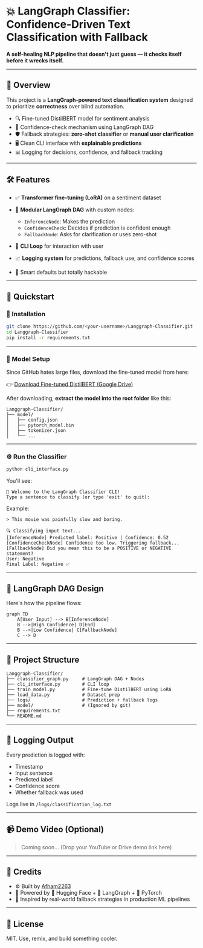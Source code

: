

# 💥 LangGraph Classifier: Confidence-Driven Text Classification with Fallback

**A self-healing NLP pipeline that doesn't just guess — it checks itself before it wrecks itself.**

---

## 📌 Overview

This project is a **LangGraph-powered text classification system** designed to prioritize **correctness** over blind automation.

* 🔍 Fine-tuned DistilBERT model for sentiment analysis
* 🧠 Confidence-check mechanism using LangGraph DAG
* 🛡️ Fallback strategies: **zero-shot classifier** or **manual user clarification**
* 🖥️ Clean CLI interface with **explainable predictions**
* 📊 Logging for decisions, confidence, and fallback tracking

---

## 🛠️ Features

* ✅ **Transformer fine-tuning (LoRA)** on a sentiment dataset
* 🧩 **Modular LangGraph DAG** with custom nodes:

  * `InferenceNode`: Makes the prediction
  * `ConfidenceCheck`: Decides if prediction is confident enough
  * `FallbackNode`: Asks for clarification or uses zero-shot
* 🧵 **CLI Loop** for interaction with user
* 📈 **Logging system** for predictions, fallback use, and confidence scores
* 🧠 Smart defaults but totally hackable

---

## 🚀 Quickstart

### 🔧 Installation

```bash
git clone https://github.com/<your-username>/Langgraph-Classifier.git
cd Langgraph-Classifier
pip install -r requirements.txt
```

---

### 💾 Model Setup

Since GitHub hates large files, download the fine-tuned model from here:

👉 [Download Fine-tuned DistilBERT (Google Drive)](https://drive.google.com/drive/folders/1Pc0qavHOBYGJQhymgKH1B1txiql4u7KE)

After downloading, **extract the model into the root folder** like this:

```
Langgraph-Classifier/
├── model/
│   ├── config.json
│   ├── pytorch_model.bin
│   ├── tokenizer.json
│   └── ...
```

---

### ⚙️ Run the Classifier

```bash
python cli_interface.py
```

You'll see:

```
🤖 Welcome to the LangGraph Classifier CLI!
Type a sentence to classify (or type 'exit' to quit):
```

Example:

```
> This movie was painfully slow and boring.

🔍 Classifying input text...
[InferenceNode] Predicted label: Positive | Confidence: 0.52
[ConfidenceCheckNode] Confidence too low. Triggering fallback...
[FallbackNode] Did you mean this to be a POSITIVE or NEGATIVE statement?
User: Negative
Final Label: Negative ✅
```

---

## 🧬 LangGraph DAG Design

Here's how the pipeline flows:

```mermaid
graph TD
    A[User Input] --> B[InferenceNode]
    B -->|High Confidence| D[End]
    B -->|Low Confidence| C[FallbackNode]
    C --> D
```

---

## 📁 Project Structure

```
Langgraph-Classifier/
├── classifier_graph.py     # LangGraph DAG + Nodes
├── cli_interface.py        # CLI loop
├── train_model.py          # Fine-tune DistilBERT using LoRA
├── load_data.py            # Dataset prep
├── logs/                   # Prediction + fallback logs
├── model/                  # (Ignored by git)
├── requirements.txt
└── README.md
```

---

## 📜 Logging Output

Every prediction is logged with:

* Timestamp
* Input sentence
* Predicted label
* Confidence score
* Whether fallback was used

Logs live in `/logs/classification_log.txt`

---

## 📹 Demo Video (Optional)

> Coming soon... (Drop your YouTube or Drive demo link here)

---

## 📣 Credits

* ⚙️ Built by [Afham2263](https://github.com/Afham2263)
* 🧠 Powered by 🤗 Hugging Face + 🧱 LangGraph + 🐍 PyTorch
* 🎯 Inspired by real-world fallback strategies in production ML pipelines

---

## 🤝 License

MIT. Use, remix, and build something cooler.


